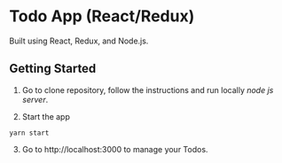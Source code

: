 # Todo App (React/Redux)

Built using React, Redux, and Node.js.

## Getting Started

1. Go to []() clone repository, follow the instructions and run locally *node js server*.

2. Start the app
```
yarn start
```
3. Go to http://localhost:3000 to manage your Todos.
